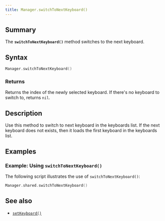 ```yaml
---
title: Manager.switchToNextKeyboard()
---
```


## Summary

The **`switchToNextKeyboard()`** method switches to the next keyboard.

## Syntax

``` swift
Manager.switchToNextKeyboard()
```

### Returns

Returns the index of the newly selected keyboard. If there's no keyboard to switch to, returns `nil`.

## Description

Use this method to switch to next keyboard in the keyboards list. If the
next keyboard does not exists, then it loads the first keyboard in the
keyboards list.

## Examples

### Example: Using `switchToNextKeyboard()`

The following script illustrates the use of `switchToNextKeyboard()`:

``` swift
Manager.shared.switchToNextKeyboard()
```

## See also

-   [`setKeyboard()`](setKeyboard)
